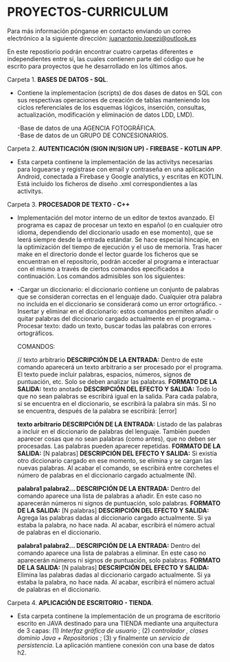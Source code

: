 # PROYECTOS-CURRICULUM
Para más información pónganse en contacto enviando un correo electrónico a la siguiente dirección: juanantonio.lopezj@outlook.es

En este repostiorio podrán encontrar cuatro carpetas diferentes e independientes entre sí, las cuales contienen parte del código que he escrito para proyectos que he desarrollado en los últimos años.  
     
Carpeta 1. **BASES DE DATOS - SQL**. 

  * Contiene la implementacíon (scripts) de dos dases de datos  en SQL con sus respectivas operaciones de creación de tablas manteniendo los ciclos referenciales de los esquemas lógicos,  inserción, consultas, actualización, modificación y eliminación de datos LDD, LMD).
  
    -Base de datos de una AGENCIA FOTOGRÁFICA.  
    -Base de datos de un GRUPO DE CONCESIONARIOS.

Carpeta 2. **AUTENTICACIÓN (SIGN IN/SIGN UP) - FIREBASE - KOTLIN APP**. 

  * Esta carpeta continene la implementación de las activitys necesarias para loguearse y registrase con email y contraseña en una aplicación Android, conectada a Firebase y Google analytics, y escritas en KOTLIN. Está incluido los ficheros de diseño .xml correspondientes a las activitys. 
  
Carpeta 3. **PROCESADOR DE TEXTO - C++**
  * Implementación del motor interno de un editor de textos avanzado. El programa es capaz de procesar un texto en español (o en cualquier otro idioma, dependiendo   del diccionario usado en ese momento), que se leerá siempre desde la entrada estándar. Se hace especial hincapie, en la optimización del tiempo de ejecución y el  uso de memoria. Tras hacer make en el directorio donde el lector guarde los ficheros que se encuentran en el repositorio, podrán acceder al programa e interactuar con el mismo a través de ciertos comandos epecificados a continuación. Los comandos admisibles son los  siguientes:
  * 
     -Cargar un diccionario: el diccionario contiene un conjunto de palabras que se consideran correctas en el lenguaje dado. Cualquier otra palabra no incluida en el diccionario se considerará como un error ortográfico.
     -Insertar y eliminar en el diccionario: estos comandos permiten añadir o quitar palabras del diccionario cargado actualmente en el programa.
     -Procesar texto: dado un texto, buscar todas las palabras con errores ortográficos.
     
     COMANDOS:
     
     // <texto> texto arbitrario </texto> 
     **DESCRIPCIÓN DE LA ENTRADA:** Dentro de este comando aparecerá un texto arbitrario a ser procesado por el programa. El texto puede incluir palabras, espacios, números, signos de puntuación, etc. Solo se deben analizar las palabras. 
     **FORMATO DE LA SALIDA:** texto anotado
     **DESCRIPCIÓN DEL EFECTO Y SALIDA:** Todo lo que no sean palabras se escribirá igual en la salida. Para cada palabra, si se encuentra en el diccionario, se escribirá la palabra sin más. Si no se encuentra, después de la palabra se escribirá: [error]
     
     **<diccionario> texto arbitrario </diccionario>**
     **DESCRIPCIÓN DE LA ENTRADA:** Listado de las palabras a incluir en el diccionario de palabras del lenguaje. También pueden aparecer cosas que no sean palabras (como antes), que no deben ser procesadas. Las palabras pueden aparecer repetidas.
     **FORMATO DE LA SALIDA:** [N palabras]
     **DESCRIPCIÓN DEL EFECTO Y SALIDA:** Si existía otro diccionario cargado en ese momento, se elimina y se cargan las nuevas palabras. Al acabar el comando, se escribirá entre corchetes el número de palabras en el diccionario cargado actualmente (N).
     
     **<insertar> palabra1 palabra2... </insertar>**
     **DESCRIPCIÓN DE LA ENTRADA:** Dentro del comando aparece una lista de palabras a añadir. En este caso no aparecerán números ni signos de puntuación, solo palabras.
     **FORMATO DE LA SALIDA:** [N palabras]
     **DESCRIPCIÓN DEL EFECTO Y SALIDA:** Agrega las palabras dadas al diccionario cargado actualmente. Si ya estaba la palabra, no hace nada. Al acabar, escribirá el número actual de palabras en el diccionario.
     
     **<eliminar> palabra1 palabra2... </eliminar>**
     **DESCRIPCIÓN DE LA ENTRADA:** Dentro del comando aparece una lista de palabras a eliminar. En este caso no aparecerán números ni signos de puntuación, solo palabras.
     **FORMATO DE LA SALIDA:** [N palabras]
     **DESCRIPCIÓN DEL EFECTO Y SALIDA:** Elimina las palabras dadas al diccionario cargado actualmente. Si ya estaba la palabra, no hace nada. Al acabar, escribirá el número actual de palabras en el diccionario.



Carpeta 4. **APLICACIÓN DE ESCRITORIO - TIENDA**. 

  * Esta carpeta continene la implementación de un programa de escritorio escrito en JAVA destinado para una TIENDA  mediante una 
  arquitectura de 3 capas: (1) _Interfaz gráfica de usuario_ ; (2) _controlador , clases dominio Java + Repositorios_ ; (3) y finalmente un 
   _servicio de persistencia_. La aplicación mantiene conexión con una base de datos h2.
  
